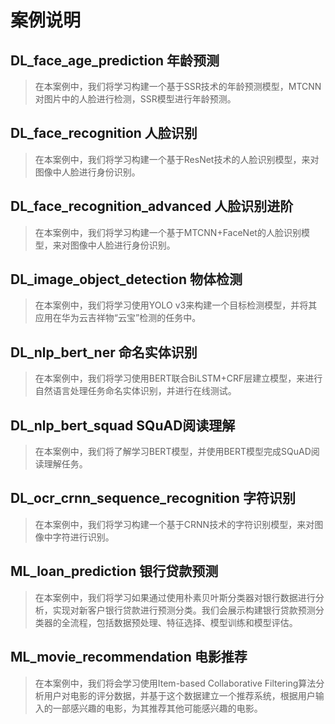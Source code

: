 案例说明
=======


## DL_face_age_prediction	年龄预测
> 在本案例中，我们将学习构建一个基于SSR技术的年龄预测模型，MTCNN对图片中的人脸进行检测，SSR模型进行年龄预测。

## DL_face_recognition	人脸识别	
> 在本案例中，我们将学习构建一个基于ResNet技术的人脸识别模型，来对图像中人脸进行身份识别。

## DL_face_recognition_advanced	人脸识别进阶	
> 在本案例中，我们将学习构建一个基于MTCNN+FaceNet的人脸识别模型，来对图像中人脸进行身份识别。

## DL_image_object_detection	物体检测	
> 在本案例中，我们将学习使用YOLO v3来构建一个目标检测模型，并将其应用在华为云吉祥物“云宝”检测的任务中。

## DL_nlp_bert_ner 命名实体识别
> 在本案例中，我们将学习使用BERT联合BiLSTM+CRF层建立模型，来进行自然语言处理任务命名实体识别，并进行在线测试。

## DL_nlp_bert_squad SQuAD阅读理解
> 在本案例中，我们将了解学习BERT模型，并使用BERT模型完成SQuAD阅读理解任务。

## DL_ocr_crnn_sequence_recognition 字符识别
> 在本案例中，我们将学习构建一个基于CRNN技术的字符识别模型，来对图像中字符进行识别。

## ML_loan_prediction 银行贷款预测
> 在本案例中，我们将学习如果通过使用朴素贝叶斯分类器对银行数据进行分析，实现对新客户银行贷款进行预测分类。我们会展示构建银行贷款预测分类器的全流程，包括数据预处理、特征选择、模型训练和模型评估。

## ML_movie_recommendation 电影推荐	
> 在本案例中，我们将会学习使用Item-based Collaborative Filtering算法分析用户对电影的评分数据，并基于这个数据建立一个推荐系统，根据用户输入的一部感兴趣的电影，为其推荐其他可能感兴趣的电影。





